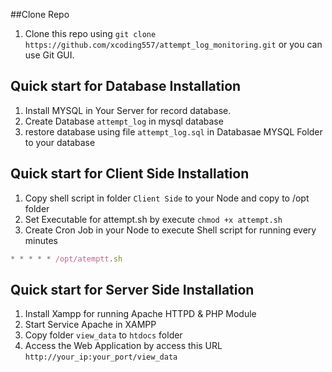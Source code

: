 ##Clone Repo
1. Clone this repo using `git clone https://github.com/xcoding557/attempt_log_monitoring.git` or you can use Git GUI.<br />

## Quick start for Database Installation
1.  Install MYSQL in Your Server for record database.<br />
2.  Create Database `attempt_log` in mysql database
3.  restore database using file `attempt_log.sql` in Databasae MYSQL Folder to your database


## Quick start for Client Side Installation
1.  Copy shell script in folder `Client Side` to your Node and copy to /opt folder<br />
2.  Set Executable for attempt.sh by execute `chmod +x attempt.sh`
3.  Create Cron Job in your Node to execute Shell script for running every minutes
```jsx
* * * * * /opt/atemptt.sh

```
## Quick start for Server Side Installation
1)  Install Xampp for running Apache HTTPD & PHP Module
2)  Start Service Apache in XAMPP
2)  Copy folder `view_data` to `htdocs` folder
3)  Access the Web Application by access this URL `http://your_ip:your_port/view_data`